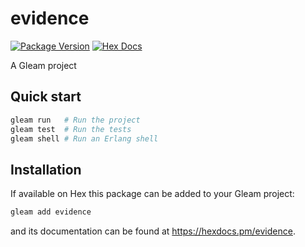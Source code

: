 # evidence

[![Package Version](https://img.shields.io/hexpm/v/evidence)](https://hex.pm/packages/evidence)
[![Hex Docs](https://img.shields.io/badge/hex-docs-ffaff3)](https://hexdocs.pm/evidence/)

A Gleam project

## Quick start

```sh
gleam run   # Run the project
gleam test  # Run the tests
gleam shell # Run an Erlang shell
```

## Installation

If available on Hex this package can be added to your Gleam project:

```sh
gleam add evidence
```

and its documentation can be found at <https://hexdocs.pm/evidence>.
